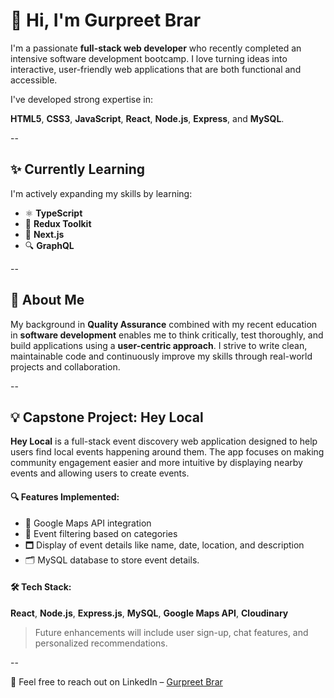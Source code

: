 # 👋 Hi, I'm Gurpreet Brar

I'm a passionate **full-stack web developer** who recently completed an intensive software development bootcamp. I love turning ideas into interactive, user-friendly web applications that are both functional and accessible.

I've developed strong expertise in:

**HTML5**, **CSS3**, **JavaScript**, **React**, **Node.js**, **Express**, and **MySQL**.

--

## ✨ Currently Learning

I'm actively expanding my skills by learning:

- ⚛️ **TypeScript**
- 🧠 **Redux Toolkit**
- 🚀 **Next.js**
- 🔍 **GraphQL**

--

## 🧐 About Me

My background in **Quality Assurance** combined with my recent education in **software development** enables me to think critically, test thoroughly, and build applications using a **user-centric approach**. I strive to write clean, maintainable code and continuously improve my skills through real-world projects and collaboration.

--

## 💡 Capstone Project: Hey Local

**Hey Local** is a full-stack event discovery web application designed to help users find local events happening around them. The app focuses on making community engagement easier and more intuitive by displaying nearby events and allowing users to create events.

#### 🔍 Features Implemented:
- 📍 Google Maps API integration  
- 🔎 Event filtering based on categories  
- 🗖️ Display of event details like name, date, location, and description
- 🗂️ MySQL database to store event details.

#### 🛠️ Tech Stack:
**React**, **Node.js**, **Express.js**, **MySQL**, **Google Maps API**, **Cloudinary**

> Future enhancements will include user sign-up, chat features, and personalized recommendations.


--

 📢  Feel free to reach out on LinkedIn – [Gurpreet Brar](https://www.linkedin.com/in/gurpree-kaur-brar/)







